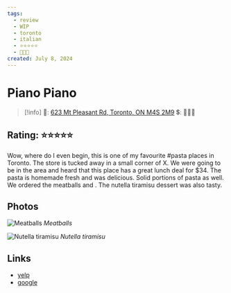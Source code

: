 ```yaml
---
tags:
  - review
  - WIP
  - toronto
  - italian
  - ⭐⭐⭐⭐⭐
  - 💸💸💸
created: July 8, 2024
---
```


# Piano Piano

> [!info]
>📌: [623 Mt Pleasant Rd, Toronto, ON M4S 2M9](https://maps.app.goo.gl/iYT4qZSUsxBx9BKR7)
>💲: 💸💸💸

## Rating: ⭐⭐⭐⭐⭐

Wow, where do I even begin, this is one of my favourite #pasta places in Toronto. The store is tucked away in a small corner of X. We were going to be in the area and heard that this place has a great lunch deal for $34. The pasta is homemade fresh and was delicious. Solid portions of pasta as well. We ordered the meatballs and . The nutella tiramisu dessert was also tasty.

## Photos

![Meatballs](https://res.cloudinary.com/drwjkxxud/image/upload/v1721090823/piano_piano_1_mwfhk1.jpg)
*Meatballs*

![Nutella tiramisu](https://res.cloudinary.com/drwjkxxud/image/upload/v1721090822/7EC26276-7EA3-480E-BCA1-B2D617D41DCD_af3o4c.jpg)
*Nutella tiramisu*

## Links

- [yelp]()
- [google]()